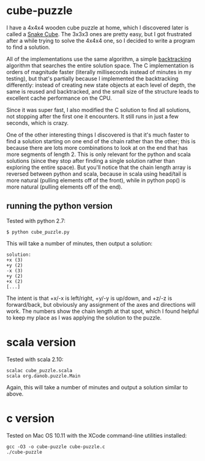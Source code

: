 # cube-puzzle

I have a 4x4x4 wooden cube puzzle at home, which I discovered later is
called a [Snake Cube](https://en.wikipedia.org/wiki/Snake_cube). The
3x3x3 ones are pretty easy, but I got frustrated after a while trying
to solve the 4x4x4 one, so I decided to write a program to find a
solution.

All of the implementations use the same algorithm, a simple
[backtracking](https://en.wikipedia.org/wiki/Backtracking) algorithm
that searches the entire solution space. The C implementation is
orders of magnitude faster (literally milliseconds instead of minutes
in my testing), but that's partially because I implemented the
backtracking differently: instead of creating new state objects at
each level of depth, the same is reused and backtracked, and the small
size of the structure leads to excellent cache performance on the CPU.

Since it was super fast, I also modified the C solution to find all
solutions, not stopping after the first one it encounters. It still
runs in just a few seconds, which is crazy.

One of the other interesting things I discovered is that it's much
faster to find a solution starting on one end of the chain rather than
the other; this is because there are lots more combinations to look at
on the end that has more segments of length 2. This is only relevant
for the python and scala solutions (since they stop after finding a
single solution rather than exploring the entire space). But you'll
notice that the chain length array is reversed between python and
scala, because in scala using head/tail is more natural (pulling
elements off of the front), while in python pop() is more natural
(pulling elements off of the end).

## running the python version

Tested with python 2.7:

```
$ python cube_puzzle.py
```

This will take a number of minutes, then output a solution:

```
solution:
+x (3)
+y (2)
-x (3)
+y (2)
+x (2)
[...]
```

The intent is that +x/-x is left/right, +y/-y is up/down, and +z/-z is
forward/back, but obviously any assignment of the axes and directions
will work. The numbers show the chain length at that spot, which I
found helpful to keep my place as I was applying the solution to the puzzle.

# scala version

Tested with scala 2.10:
```
scalac cube_puzzle.scala
scala org.danob.puzzle.Main
```

Again, this will take a number of minutes and output a solution
similar to above.

# c version

Tested on Mac OS 10.11 with the XCode command-line utilities installed:
```
gcc -O3 -o cube-puzzle cube-puzzle.c
./cube-puzzle
```
